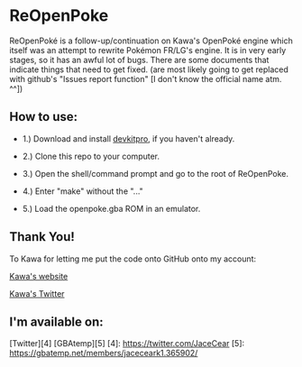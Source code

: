 # ReOpenPoke
ReOpenPoké is a follow-up/continuation on Kawa's OpenPoké engine which itself was an attempt to rewrite Pokémon FR/LG's engine.
It is in very early stages, so it has an awful lot of bugs.
There are some documents that indicate things that need to get fixed. (are most likely going to get replaced with github's "Issues report function" [I don't know the official name atm. ^^])


How to use:
------------------------------------------------------------------------
- 1.) Download and install [devkitpro][1], if you haven't already.
- 2.) Clone this repo to your computer.
- 3.) Open the shell/command prompt and go to the root of ReOpenPoke.
- 4.) Enter "make" without the "..."
- 5.) Load the openpoke.gba ROM in an emulator.

  [1]: http://devkitpro.org/

Thank You!
------------------------------------------------------------------------
To Kawa for letting me put the code onto GitHub onto my account:

[Kawa's website][2]

[Kawa's Twitter][3]

  [2]: http://helmet.kafuka.org  
  [3]: https://twitter.com/NoxicoDev 


I'm available on:
------------------------------------------------------------------------
[Twitter][4]
[GBAtemp][5]
  [4]: https://twitter.com/JaceCear
  [5]: https://gbatemp.net/members/jaceceark1.365902/

